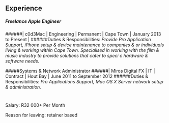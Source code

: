 ## Experience

##### Freelance Apple Engineer
######| c0d3Mac | Engineering | Permanent | Cape Town |
    January 2013 to Present |
######Duties & Responsibilities: 
*Provide Pro Application Support, iPhone setup & device maintenance to companies & or individuals living & working within Cape Town. Specialised in working with the  film & music industry to provide solutions that cater to speci c hardware & software needs.*

#####Systems & Network Administrator
######| Miros Digital FX | IT | Contract | Hout Bay |
    June 2011 to September 2012
 ######Duties & Responsibilities:
 *Pro Applications Support, Mac OS X Server network setup & administration.*
# 
Salary: R32 000+ Per Month 

Reason for leaving: retainer based

